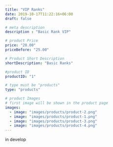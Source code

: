 ```yaml
---
title: "VIP Ranks"
date: 2019-10-17T11:22:16+06:00
draft: false

# meta description
description : "Basic Rank VIP"

# product Price
price: "20.00"
priceBefore: "25.00"

# Product Short Description
shortDescription: "Basic Ranks"

#product ID
productID: "1"

# type must be "products"
type: "products"

# product Images
# first image will be shown in the product page
images:
  - image: "images/products/product-2.png"
  - image: "images/products/product-1.png"
  - image: "images/products/product-3.png"
  - image: "images/products/product-4.png"
---
```


in develop

